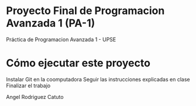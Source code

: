 # Proyecto Final de Programacion Avanzada 1 (PA-1)
Práctica de Programacion Avanzada 1 - UPSE

# Cómo ejecutar este proyecto
Instalar Git en la coomputadora
Seguir las instrucciones explicadas en clase
Finalizar el trabajo

Angel Rodriguez Catuto